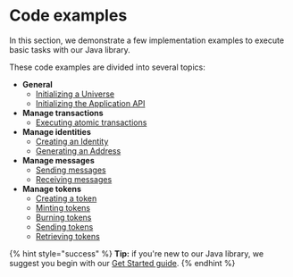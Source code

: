 # Code examples

In this section, we demonstrate a few implementation examples to execute basic tasks with our Java library.

These code examples are divided into several topics:

* **General**
  * [Initializing a Universe](general-use.md#initializing-a-universe)
  * [Initializing the Application API](general-use.md#initializing-the-dapp-api)
* **Manage transactions**
  * [Executing atomic transactions](transaction-management.md#executing-atomic-transactions)
* **Manage identities**
  * [Creating an Identity](identity-management.md#creating-an-identity)
  * [Generating an Address](identity-management.md#generating-an-address)
* **Manage messages**
  * [Sending messages](transaction-management.md#storing-data)
  * [Receiving messages](transaction-management.md#retrieving-data)
* **Manage tokens**
  * [Creating a token](token-management.md#creating-a-token)
  * [Minting tokens](token-management.md#minting-tokens)
  * [Burning tokens](token-management.md#burning-tokens)
  * [Sending tokens](token-management.md#sending-tokens)
  * [Retrieving tokens](token-management.md#retrieving-tokens)

{% hint style="success" %}
**Tip:** if you're new to our Java library, we suggest you begin with our [Get Started guide](../../guides/getting-started.md).
{% endhint %}

